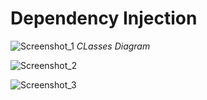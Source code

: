 # Dependency Injection

![Screenshot_1](https://github.com/user-attachments/assets/3005c144-1138-4478-a36b-067052eed8d0)
_CLasses Diagram_

![Screenshot_2](https://github.com/user-attachments/assets/631f0e00-c017-47a2-b159-a1dd54d0f0d4)

![Screenshot_3](https://github.com/user-attachments/assets/9d8e8c2b-e18a-48ad-940c-2573676359d9)
